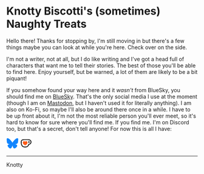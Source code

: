 # Knotty Biscotti's (sometimes) Naughty Treats

Hello there! Thanks for stopping by, I'm still moving in but there's a few things maybe you can look at while you're here.  Check over on the side.

I'm not a writer, not at all, but I do like writing and I've got a head full of characters that want me to tell their stories. The best of those you'll be able to find here.  Enjoy yourself, but be warned, a lot of them are likely to be a bit piquant!

If you somehow found your way here and it *wasn't* from BlueSky, you should find me on [BlueSky](https://bsky.app/profile/knottybiscotti.bsky.social). That's the only social media I use at the moment (though I am on [Mastodon](https://universeodon.com/@kbray), but I haven't used it for literally anything).  I am also on Ko-Fi, so maybe I'll also be around there once in a while.  I have to be up front about it, I'm not the most reliable person you'll ever meet, so it's hard to know for sure where you'll find me.  If you find me.  I'm on Discord too, but that's a secret, don't tell anyone!  For now this is all I have:

[![BlueSky](media/bsky-icon.png)](https://bsky.app/profile/knottybiscotti.bsky.social)
[![Ko-Fi](media/ko-fi.png)](https://ko-fi.com/knottybiscotti)
***
<signature>Knotty</signature>